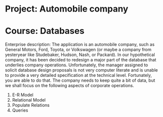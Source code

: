 # Project: Automobile company
# Course: Databases

Enterprise description:
The application is an automobile company, such as General Motors, Ford, Toyota, or Volkswagen
(or maybe a company from yesteryear like Studebaker, Hudson, Nash, or Packard). In our
hypothetical company, it has been decided to redesign a major part of the database that underlies
company operations. Unfortunately, the manager assigned to solicit database design proposals is not
very computer literate and is unable to provide a very detailed specification at the technical level.
Fortunately, you are able to do that. The company needs to keep quite a bit of data, but we shall
focus on the following aspects of corporate operations.

1. E-R Model
2. Relational Model
3. Populate Relations
4. Queries

